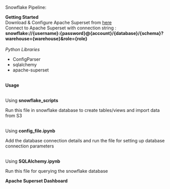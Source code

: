Snowflake Pipeline:<br/>




**Getting Started**<br/>
Download & Configure Apache Superset from [here](https://superset.apache.org/docs/installation/installing-superset-from-scratch)<br/>
Connect to Apache Superset with connection string :<br/>
              **snowflake://{username}:{password}@{account}/{database}/{schema}?warehouse={warehouse}&role={role}**<br/><br/>
*Python Libraries*<br/>
- ConfigParser<br/>
- sqlalchemy<br/>
- apache-superset<br/><br/>

**Usage**<br/><br/>

Using **snowflake_scripts**<br/>

Run this file in snowflake database to create tables/views and import data from S3 <br/><br/>

Using **config_file.ipynb** <br/>

Add the database connection details and run the file for setting up database connection parameters<br/><br/>

Using **SQLAlchemy.ipynb**<br/>

Run this file for querying the snowflake database<br/>

**Apache Superset Dashboard**












